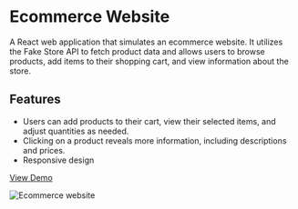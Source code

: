 # Ecommerce Website

A React web application that simulates an ecommerce website. It utilizes the Fake Store API to fetch product data and allows users to browse products, add items to their shopping cart, and view information about the store.

## Features

- Users can add products to their cart, view their selected items, and adjust quantities as needed.
- Clicking on a product reveals more information, including descriptions and prices.
- Responsive design

[View Demo](https://ecomwebsite-stjepan.netlify.app/)

![Ecommerce website](https://i.imgur.com/qJQAAWh.png)



